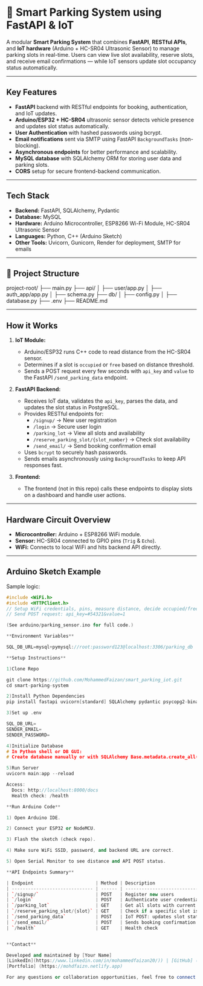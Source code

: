 # 🚗 Smart Parking System using FastAPI & IoT

A modular **Smart Parking System** that combines **FastAPI**, **RESTful APIs**, and **IoT hardware** (Arduino + HC-SR04 Ultrasonic Sensor) to manage parking slots in real-time. Users can view live slot availability, reserve slots, and receive email confirmations — while IoT sensors update slot occupancy status automatically.

---

##  **Key Features**

-  **FastAPI** backend with RESTful endpoints for booking, authentication, and IoT updates.
-  **Arduino/ESP32 + HC-SR04** ultrasonic sensor detects vehicle presence and updates slot status automatically.
-  **User Authentication** with hashed passwords using bcrypt.
-  **Email notifications** sent via SMTP using FastAPI `BackgroundTasks` (non-blocking).
-  **Asynchronous endpoints** for better performance and scalability.
-  **MySQL database** with SQLAlchemy ORM for storing user data and parking slots.
-  **CORS** setup for secure frontend-backend communication.

---

##  **Tech Stack**

- **Backend:** FastAPI, SQLAlchemy, Pydantic
- **Database:** MySQL
- **Hardware:** Arduino Microcontroller, ESP8266 Wi-Fi Module, HC-SR04 Ultrasonic Sensor
- **Languages:** Python, C++ (Arduino Sketch)
- **Other Tools:** Uvicorn, Gunicorn, Render for deployment, SMTP for emails

---

## 📂 **Project Structure**

project-root/
├── main.py
├── api/
│ ├── user/app.py
│ ├── auth_app/app.py
│ ├── schema.py
├── db/
│ ├── config.py
│ ├── database.py
├── .env
├── README.md


---

##  **How it Works**

1. **IoT Module:**  
   - Arduino/ESP32 runs C++ code to read distance from the HC-SR04 sensor.
   - Determines if a slot is `occupied` or `free` based on distance threshold.
   - Sends a POST request every few seconds with `api_key` and `value` to the FastAPI `/send_parking_data` endpoint.

2. **FastAPI Backend:**  
   - Receives IoT data, validates the `api_key`, parses the data, and updates the slot status in PostgreSQL.
   - Provides RESTful endpoints for:
     - `/signup/` → New user registration
     - `/login` → Secure user login
     - `/parking_lot` → View all slots and availability
     - `/reserve_parking_slot/{slot_number}` → Check slot availability
     - `/send_email/` → Send booking confirmation email
   - Uses `bcrypt` to securely hash passwords.
   - Sends emails asynchronously using `BackgroundTasks` to keep API responses fast.

3. **Frontend:**  
   - The frontend (not in this repo) calls these endpoints to display slots on a dashboard and handle user actions.

---

##  **Hardware Circuit Overview**

- **Microcontroller:** Arduino + ESP8266 WiFi module.
- **Sensor:** HC-SR04 connected to GPIO pins (`Trig` & `Echo`).
- **WiFi:** Connects to local WiFi and hits backend API directly.

---

##  **Arduino Sketch Example**

Sample logic:
```cpp
#include <WiFi.h>
#include <HTTPClient.h>
// Setup WiFi credentials, pins, measure distance, decide occupied/free
// Send POST request: api_key=#54321&value=1

(See arduino/parking_sensor.ino for full code.)

**Environment Variables**

SQL_DB_URL=mysql+pymysql://root:password123@localhost:3306/parking_db

**Setup Instructions**

1)Clone Repo

git clone https://github.com/MohammedFaizan/smart_parking_iot.git
cd smart-parking-system

2)Install Python Dependencies
pip install fastapi uvicorn[standard] SQLAlchemy pydantic psycopg2-binary python-dotenv bcrypt

3)Set up .env

SQL_DB_URL=
SENDER_EMAIL=
SENDER_PASSWORD=

4)Initialize Database
# In Python shell or DB GUI:
# Create database manually or with SQLAlchemy Base.metadata.create_all()

5)Run Server
uvicorn main:app --reload

Access:
  Docs: http://localhost:8000/docs
  Health check: /health

**Run Arduino Code**

1) Open Arduino IDE.

2) Connect your ESP32 or NodeMCU.

3) Flash the sketch (check repo).

4) Make sure WiFi SSID, password, and backend URL are correct.

5) Open Serial Monitor to see distance and API POST status.

**API Endpoints Summary**

| Endpoint                       | Method | Description                           |
| ------------------------------ | ------ | ------------------------------------- |
| `/signup/`                     | POST   | Register new users                    |
| `/login`                       | POST   | Authenticate user credentials         |
| `/parking_lot`                 | GET    | Get all slots with current status     |
| `/reserve_parking_slot/{slot}` | GET    | Check if a specific slot is available |
| `/send_parking_data`           | POST   | IoT POST: updates slot status         |
| `/send_email/`                 | POST   | Sends booking confirmation email      |
| `/health`                      | GET    | Health check                          |


**Contact**

Developed and maintained by [Your Name]  
[LinkedIn](https://www.linkedin.com/in/mohammedfaizan20/)) | [GitHub] (https://github.com/MohammedFaizan20)
[Portfolio] (https://mohdfaizn.netlify.app)

For any questions or collaboration opportunities, feel free to connect.
